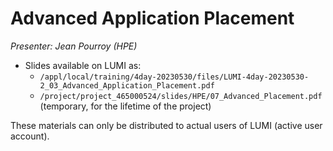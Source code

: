 # Advanced Application Placement

*Presenter: Jean Pourroy (HPE)*


-   Slides available on LUMI as:
    -   `/appl/local/training/4day-20230530/files/LUMI-4day-20230530-2_03_Advanced_Application_Placement.pdf`
    -   `/project/project_465000524/slides/HPE/07_Advanced_Placement.pdf` (temporary, for the lifetime of the project)

These materials can only be distributed to actual users of LUMI (active user account).
